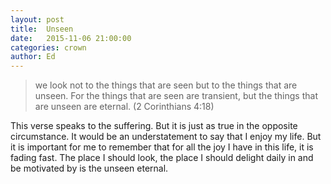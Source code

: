 ```yaml
---
layout: post
title:  Unseen
date:   2015-11-06 21:00:00
categories: crown
author: Ed
---
```


> we look not to the things that are seen but to the things that are unseen. For the things that are seen are transient, but the things that are unseen are eternal. (2 Corinthians 4:18)

This verse speaks to the suffering. But it is just as true in the opposite circumstance. It would be an understatement to say that I enjoy my life. But it is important for me to remember that for all the joy I have in this life, it is fading fast. The place I should look, the place I should delight daily in and be motivated by is the unseen eternal.
